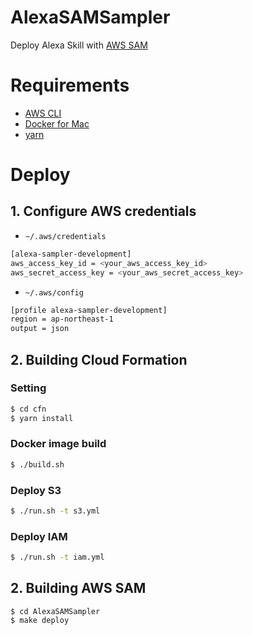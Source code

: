 AlexaSAMSampler
=======

Deploy Alexa Skill with [AWS SAM](https://github.com/awslabs/serverless-application-model)

# Requirements

- [AWS CLI](https://aws.amazon.com/cli/)
- [Docker for Mac](https://www.docker.com/docker-mac)
- [yarn](https://yarnpkg.com)

# Deploy

## 1. Configure AWS credentials

- `~/.aws/credentials`

```bash
[alexa-sampler-development]
aws_access_key_id = <your_aws_access_key_id>
aws_secret_access_key = <your_aws_secret_access_key>
```

- `~/.aws/config`

```bash
[profile alexa-sampler-development]
region = ap-northeast-1
output = json
```

## 2. Building Cloud Formation

### Setting

```bash
$ cd cfn
$ yarn install
```

### Docker image build

```bash
$ ./build.sh
```

### Deploy S3

```bash
$ ./run.sh -t s3.yml
```

### Deploy IAM

```bash
$ ./run.sh -t iam.yml
```

## 2. Building AWS SAM

```shell
$ cd AlexaSAMSampler
$ make deploy
```
